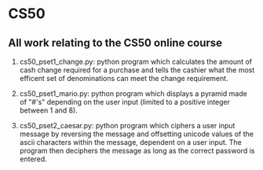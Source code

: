 # CS50
All work relating to the CS50 online course
------------------------------------

1) cs50_pset1_change.py: python program which calculates the amount of cash change required for a purchase and tells the cashier what the most efficent set of denominations can meet the change requirement.  

2) cs50_pset1_mario.py: python program which displays a pyramid made of "#'s" depending on the user input (limited to a positive integer between 1 and 8).

3) cs50_pset2_caesar.py: python program which ciphers a user input message by reversing the message and offsetting unicode values of the ascii characters within the message, dependent on a user input. The program then deciphers the message as long as the correct password is entered. 
